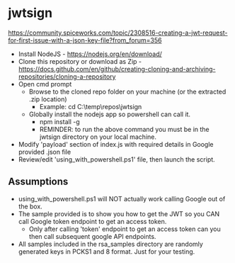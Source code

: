 # jwtsign
https://community.spiceworks.com/topic/2308516-creating-a-jwt-request-for-first-issue-with-a-json-key-file?from_forum=356

* Install NodeJS - https://nodejs.org/en/download/
* Clone this repository or download as Zip - https://docs.github.com/en/github/creating-cloning-and-archiving-repositories/cloning-a-repository
* Open cmd prompt
  * Browse to the cloned repo folder on your machine (or the extracted .zip location)
    * Example: cd C:\temp\repos\jwtsign
  * Globally install the nodejs app so powershell can call it.
    * npm install -g
    * REMINDER: to run the above command you must be in the jwtsign directory on your local machine.
* Modify 'payload' section of index.js with required details in Google provided .json file
* Review/edit 'using_with_powershell.ps1' file, then launch the script.

## Assumptions
* using_with_powershell.ps1 will NOT actually work calling Google out of the box.
* The sample provided is to show you how to get the JWT so you CAN call Google token endpoint to get an access token.
  * Only after calling 'token' endpoint to get an access token can you then call subsequent google API endpoints.
* All samples included in the rsa_samples directory are randomly generated keys in PCKS1 and 8 format. Just for your testing.